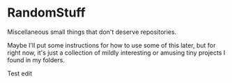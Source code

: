 # RandomStuff
Miscellaneous small things that don't deserve repositories.

Maybe I'll put some instructions for how to use some of this later, but for right now, it's just a collection of mildly interesting or amusing tiny projects I found in my folders.


Test edit
